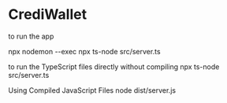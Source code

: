 # CrediWallet

to run the app

npx nodemon --exec npx ts-node src/server.ts

to run the TypeScript files directly without compiling
npx ts-node src/server.ts

Using Compiled JavaScript Files
node dist/server.js
